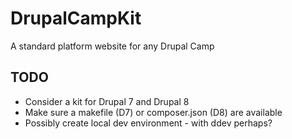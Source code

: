 # DrupalCampKit
A standard platform website for any Drupal Camp

TODO
------
* Consider a kit for Drupal 7 and Drupal 8
* Make sure a makefile (D7) or composer.json (D8) are available
* Possibly create local dev environment - with ddev perhaps?
